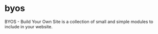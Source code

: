 # byos
BYOS - Build Your Own Site is a collection of small and simple modules to include in your website.
